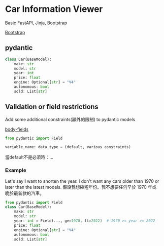 # Car Information Viewer

Basic FastAPI, Jinja, Bootstrap


[Bootstrap](https://getbootstrap.com/docs/5.1/getting-started/introduction/.)

## pydantic
```python
class Car(BaseModel):
    make: str
    model: str
    year: int
    price: float
    engine: Optional[str] = "V4"
    autonomous: bool
    sold: List[str]
```
## Validation or field restrictions

Add some additional constraints(額外的限制) to pydantic models

[body-fields](https://fastapi.tiangolo.com/tutorial/body-fields/)

```python
from pydantic import Field

variable_name: data_type = (default, various constraints)
```
當default不是必須時：...

### Example
Let's say I want to shorten the year. I don't want any cars older than 1970 or later than the latest models.
假設我想縮短年份。我不想要任何早於 1970 年或晚於最新款的汽車。

```python
from pydantic import Field
class Car(BaseModel):
    make: str
    model: str
    year: int = Field(..., ge=1970, lt=2022)  # 1970 >= year >= 2022
    price: float
    engine: Optional[str] = "V4"
    autonomous: bool
    sold: List[str]
```